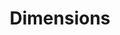 ---
layout: default
bigquery: https://console.cloud.google.com/bigquery?p=covid-19-dimensions-ai&page=table&d=data&t=publications
contributors: Digital Science, https://www.digital-science.com/
cost: Free for personal, non-commercial use.
description: Dimensions contains more than 100 million publications, ranging from
  articles published in scholarly journals, books and book chapters, to preprints
  and conference proceedings. All publications are contextualized with linked data
  sets, funding, publications, patents, clinical trials, and policy documents. You
  can also view associated categories, funders, institutions, and researcher profiles.
documentation: https://docs.dimensions.ai/bigquery/index.html
last_edit: Mon, 04 Apr 2022 19:04:00 GMT
location: https://www.dimensions.ai/products/free/
maintained_by: Digital Science, https://www.digital-science.com/
schema_fields: '[''original_assignee'', ''funding_aud'', ''grant_number'', ''current_assignee_countries'',
  ''funding_chf'', ''conditions'', ''associated_publication_arxiv_id'', ''external_ids'',
  ''end_date'', ''license'', ''assignee_orgs'', ''funder_org'', ''reference_ids'',
  ''category_uoa'', ''book_series_title'', ''mesh_terms'', ''type'', ''source_id'',
  ''funding_gbp'', ''filing_status'', ''funding_nzd'', ''category_rcdc'', ''embargo_date'',
  ''repository_id'', ''end_year'', ''description'', ''current_assignee'', ''research_orgs'',
  ''publication_date'', ''category_sdg'', ''issue'', ''organisation_details'', ''active_years'',
  ''altmetrics'', ''supporting_grant_ids'', ''family_id'', ''date_online'', ''date_normal'',
  ''book_title'', ''citation_string'', ''concepts'', ''original_assignee_orgs'', ''open_access_categories'',
  ''status'', ''start_date'', ''conference'', ''publication_year'', ''funding_details'',
  ''gender'', ''original_abstract'', ''created_date'', ''labels'', ''types'', ''subtitles'',
  ''funding_eur'', ''ipcr'', ''year'', ''expiration_year'', ''funder_orgs'', ''language'',
  ''funder_countries'', ''category_icrp_ct'', ''date_imported_gbq'', ''associated_publication_doi'',
  ''wikipedia_url'', ''repository_name'', ''citations_count'', ''eisbn'', ''links'',
  ''interventions'', ''funding_jpy'', ''inventor_names'', ''citations'', ''date_modified'',
  ''parent_id'', ''date_print'', ''repository_url'', ''id'', ''arxiv_id'', ''family_members_ids'',
  ''journal'', ''funding_usd'', ''proceedings_title'', ''original_assignee_countries'',
  ''name'', ''abstract'', ''research_org_country_names'', ''family_count'', ''address'',
  ''granted_year'', ''category_for'', ''email_address'', ''associated_publication_pmid'',
  ''category_hrcs_rac'', ''doi'', ''date'', ''funding_amount'', ''metrics'', ''jurisdiction'',
  ''title'', ''acronym'', ''category_hra'', ''priority_date'', ''legal_events'', ''clinical_trial_ids'',
  ''original_title'', ''funder_org_cities'', ''funder_org_countries'', ''category_icrp_cso'',
  ''funding_currency'', ''legal_status'', ''relationships'', ''acronyms'', ''open_access_categories_v2'',
  ''pmid'', ''brief_title'', ''researcher_ids'', ''kind'', ''phase'', ''cited_by_ids'',
  ''category_bra'', ''research_org_cities'', ''aliases'', ''registry'', ''application_number'',
  ''funding_cad'', ''editors'', ''research_org_countries'', ''funder_org_state_codes'',
  ''investigators'', ''publication_ids'', ''associated_grant_ids'', ''mesh_headings'',
  ''filing_date'', ''research_org_state_codes'', ''funder_org_acronyms'', ''publisher'',
  ''patent_ids'', ''granted_date'', ''pmcid'', ''isbn'', ''date_inserted'', ''categories'',
  ''current_assignee_orgs'', ''start_year'', ''linkout'', ''acknowledgements'', ''filing_year'',
  ''established'', ''funding_cny'', ''category_hrcs_hc'', ''resulting_publication_doi'',
  ''volume'', ''pages'', ''journal_lists'', ''research_org_state_names'', ''research_org_city_names'',
  ''expiration_date'', ''assignee_countries'', ''cpc'', ''resulting_publication_ids'',
  ''authors'', ''priority_year'', ''foa_number'', ''associated_publication_id'']'
shortname: dimensions
tags:
- scholarly literature
- patents
- funding
- clinical trials
- academic profiles
terms_of_use: 'Use of both the Dimensions COVID-19 dataset and full Dimensions dataset
  are subject to the Dimensions Terms of use: https://www.dimensions.ai/policies-terms-legal '
title: Dimensions
uuid: dcff88bd-fe6b-4fdb-8159-809bf9d7bc1c
---
